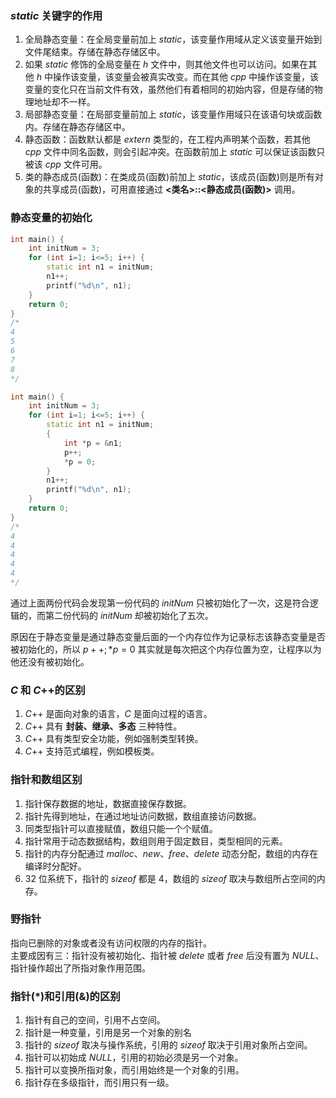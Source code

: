 ### $static$ 关键字的作用
1. 全局静态变量：在全局变量前加上 $static$，该变量作用域从定义该变量开始到文件尾结束。存储在静态存储区中。
2. 如果 $static$ 修饰的全局变量在 $h$ 文件中，则其他文件也可以访问。如果在其他 $h$ 中操作该变量，该变量会被真实改变。而在其他 $cpp$ 中操作该变量，该变量的变化只在当前文件有效，虽然他们有着相同的初始内容，但是存储的物理地址却不一样。
3. 局部静态变量：在局部变量前加上 $static$，该变量作用域只在该语句块或函数内。存储在静态存储区中。
4. 静态函数：函数默认都是 $extern$ 类型的，在工程内声明某个函数，若其他 $cpp$ 文件中同名函数，则会引起冲突。在函数前加上 $static$ 可以保证该函数只被该 $cpp$ 文件可用。
5. 类的静态成员(函数)：在类成员(函数)前加上 $static$，该成员(函数)则是所有对象的共享成员(函数)，可用直接通过 **<类名>::<静态成员(函数)>** 调用。

### 静态变量的初始化
```cpp
int main() {
    int initNum = 3;
    for (int i=1; i<=5; i++) {
        static int n1 = initNum;
		n1++;
        printf("%d\n", n1);
    }
    return 0;
}
/*
4
5
6
7
8
*/

int main() {
    int initNum = 3;
    for (int i=1; i<=5; i++) {
        static int n1 = initNum;
		{
			int *p = &n1;
			p++;
			*p = 0;
		}
		n1++;
        printf("%d\n", n1);
    }
    return 0;
}
/*
4
4
4
4
4
*/
```
通过上面两份代码会发现第一份代码的 $initNum$ 只被初始化了一次，这是符合逻辑的，而第二份代码的 $initNum$ 却被初始化了五次。

原因在于静态变量是通过静态变量后面的一个内存位作为记录标志该静态变量是否被初始化的，所以 $p++; *p=0$ 其实就是每次把这个内存位置为空，让程序以为他还没有被初始化。

### $C$ 和 $C$++的区别
1. $C$++ 是面向对象的语言，$C$ 是面向过程的语言。
2. $C$++ 具有 **封装、继承、多态** 三种特性。
3. $C$++ 具有类型安全功能，例如强制类型转换。
4. $C$++ 支持范式编程，例如模板类。

### 指针和数组区别
1. 指针保存数据的地址，数据直接保存数据。
2. 指针先得到地址，在通过地址访问数据，数组直接访问数据。
3. 同类型指针可以直接赋值，数组只能一个个赋值。
4. 指针常用于动态数据结构，数组则用于固定数目，类型相同的元素。
5. 指针的内存分配通过 $malloc、new、free、delete$ 动态分配，数组的内存在编译时分配好。
6. $32$ 位系统下，指针的 $sizeof$ 都是 $4$，数组的 $sizeof$ 取决与数组所占空间的内存。

### 野指针
指向已删除的对象或者没有访问权限的内存的指针。  
主要成因有三：指针没有被初始化、指针被 $delete$ 或者 $free$ 后没有置为 $NULL$、指针操作超出了所指对象作用范围。

### 指针(*)和引用(&)的区别
1. 指针有自己的空间，引用不占空间。
2. 指针是一种变量，引用是另一个对象的别名
3. 指针的 $sizeof$ 取决与操作系统，引用的 $sizeof$ 取决于引用对象所占空间。
4. 指针可以初始成 $NULL$，引用的初始必须是另一个对象。
5. 指针可以变换所指对象，而引用始终是一个对象的引用。
6. 指针存在多级指针，而引用只有一级。
